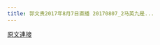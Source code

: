 ```yaml
---
title: 郭文贵2017年8月7日直播 20170807_2马英九是...
---
```


[原文連接](https://gnews.org/ThreadView/53483510)


